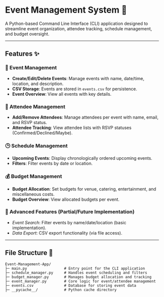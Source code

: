 # Event Management System 🎉

A Python-based Command Line Interface (CLI) application designed to streamline event organization, attendee tracking, schedule management, and budget oversight.

---

## Features ✨

### 📅 Event Management
- **Create/Edit/Delete Events**: Manage events with name, date/time, location, and description.
- **CSV Storage**: Events are stored in `events.csv` for persistence.
- **Event Overview**: View all events with key details.

### 👥 Attendee Management
- **Add/Remove Attendees**: Manage attendees per event with name, email, and RSVP status.
- **Attendee Tracking**: View attendee lists with RSVP statuses (Confirmed/Declined/Maybe).

### 🕒 Schedule Management
- **Upcoming Events**: Display chronologically ordered upcoming events.
- **Filters**: Filter events by date or location.

### 💰 Budget Management
- **Budget Allocation**: Set budgets for venue, catering, entertainment, and miscellaneous costs.
- **Budget Overview**: View allocated budgets per event.

### 🚀 Advanced Features (Partial/Future Implementation)
- *Event Search*: Filter events by name/date/location (basic implementation).
- *Data Export*: CSV export functionality (via file access).

---

## File Structure 📂

```plaintext
Event-Management-App/
├─ main.py                 # Entry point for the CLI application
├─ schedule_manager.py     # Handles event scheduling and filters
├─ budget_manager.py       # Manages budget allocation and tracking
├─ event_manager.py        # Core logic for event/attendee management
├─ events.csv              # Database for storing event data
├─ __pycache__/            # Python cache directory